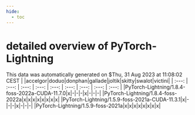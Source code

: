 ```yaml
---
hide:
  - toc
---
```


detailed overview of PyTorch-Lightning
======================================


This data was automatically generated on $Thu, 31 Aug 2023 at 11:08:02 CEST
| |accelgor|doduo|donphan|gallade|joltik|skitty|swalot|victini|
| :---: | :---: | :---: | :---: | :---: | :---: | :---: | :---: | :---: |
|PyTorch-Lightning/1.8.4-foss-2022a-CUDA-11.7.0|x|-|-|-|x|-|-|-|
|PyTorch-Lightning/1.8.4-foss-2022a|x|x|x|x|x|x|x|x|
|PyTorch-Lightning/1.5.9-foss-2021a-CUDA-11.3.1|x|-|-|-|x|-|-|-|
|PyTorch-Lightning/1.5.9-foss-2021a|x|x|x|x|x|x|x|x|
